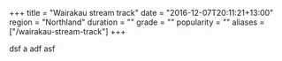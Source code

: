 +++
title = "Wairakau stream track"
date = "2016-12-07T20:11:21+13:00"
region = "Northland"
duration = ""
grade = ""
popularity = ""
aliases = ["/wairakau-stream-track"]
+++

dsf a adf asf